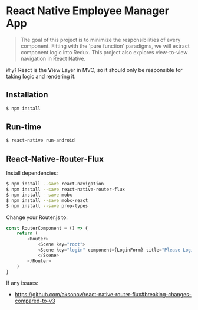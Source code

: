 # React Native Employee Manager App
> The goal of this project is to minimize the responsibilities of every component. Fitting with the 'pure function' paradigms, we will extract component logic into Redux. This project also explores view-to-view navigation in React Native.

`Why?` React is the **V**iew Layer in MVC, so it should only be responsible for taking logic and rendering it.

## Installation
``` bash
$ npm install
```

## Run-time
``` bash
$ react-native run-android
```

## React-Native-Router-Flux

Install dependencies:
``` bash
$ npm install --save react-navigation
$ npm install --save react-native-router-flux
$ npm install --save mobx
$ npm install --save mobx-react
$ npm install --save prop-types
```

Change your Router.js to:
``` javascript
const RouterComponent = () => {
    return (
        <Router>
            <Scene key="root">
            <Scene key="login" component={LoginForm} title="Please Login" />
            </Scene>
        </Router>
    )
}
```

If any issues:
- https://github.com/aksonov/react-native-router-flux#breaking-changes-compared-to-v3